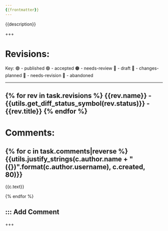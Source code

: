 ```yaml
---
{{frontmatter}}
---
```


{{description}}

+++

Revisions:
================================================================================

Key: 🟣 - published        🟢 - accepted         🟠 - needs-review     🔵 - draft
     🔴 - changes-planned  🔨 - needs-revision   🛫 - abandoned


--------------------------------------------------------------------------------
{% for rev in task.revisions %}
{{rev.name}} - {{utils.get_diff_status_symbol(rev.status)}} - {{rev.title}}
{% endfor %}
--------------------------------------------------------------------------------

Comments:
================================================================================

{% for c in task.comments|reverse %}
{{utils.justify_strings(c.author.name + " ({})".format(c.author.username), c.created, 80)}}
--------------------------------------------------------------------------------

{{c.text}}

{% endfor %}

::: Add Comment
--------------------------------------------------------------------------------


+++
